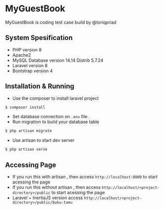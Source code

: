 # MyGuestBook

MyGuestBook is coding test case build by @toriqpriad

## System Spesification

- PHP version 8
- Apache2
- MySQL Database version 14.14 Distrib 5.7.24
- Laravel version 8
- Bootstrap version 4

## Installation & Running

- Use the composer to install laravel project

```bash
$ composer install 
```

- Set database connection on `.env` file .
- Run migration to build your database table

```bash
$ php artisan migrate
```

- Use artisan to start dev server

```bash
$ php artisan serve
```

## Accessing Page

- If you run this with artisan , then access `http://localhost:8000` to start acessing the page
- If you run this without artisan , then access `http://localhost/<project-directory>/public` to start acessing the page
- Laravel + InertiaJS version access `http://localhost/<project-directory>/public/buku-tamu`

